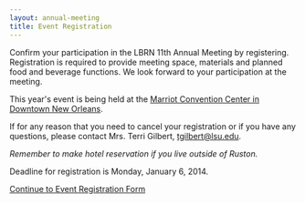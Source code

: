 ```yaml
---
layout: annual-meeting
title: Event Registration
---
```


Confirm your participation in the LBRN 11th Annual Meeting by registering. Registration is required to provide meeting space, materials and planned food and beverage functions. We look forward to your participation at the meeting.

This year's event is being held at the [Marriot Convention Center in Downtown New Orleans](http://www.marriott.com/hotels/travel/msymc-new-orleans-downtown-marriott-at-the-convention-center/).

If for any reason that you need to cancel your registration or if you have any questions, please contact Mrs. Terri Gilbert, [tgilbert@lsu.edu](mailto:tgilbert@lsu.edu).

*Remember to make hotel reservation if you live outside of Ruston.*

<p class="text-error">
	Deadline for registration is Monday, January 6, 2014.
</p>

<a href="https://redcap.lbrn.lsu.edu/surveys/?s=kNaown" class="btn btn-info btn-large">Continue to Event Registration Form</a>
